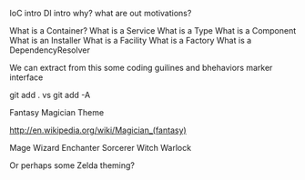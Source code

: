 
IoC intro
DI intro
why?
what are out motivations?

What is a Container?
What is a Service
What is a Type
What is a Component
What is an Installer
What is a Facility
What is a Factory
What is a DependencyResolver


We can extract from this some coding guilines and bhehaviors
marker interface



git add . vs git add -A


Fantasy Magician Theme

   http://en.wikipedia.org/wiki/Magician_(fantasy)

Mage 
Wizard 
Enchanter
Sorcerer
Witch
Warlock


Or perhaps some Zelda theming?

